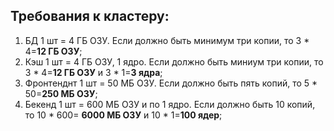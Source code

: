 ## Требования к кластеру:
1. БД 1 шт = 4 ГБ ОЗУ. Если должно быть минимум три копии, то 3 * 4=**12 ГБ ОЗУ**;
2. Кэш 1 шт = 4 ГБ ОЗУ, 1 ядро. Если должно быть миниум три копии, то 3 * 4=**12 ГБ ОЗУ** и 3 * 1=**3 ядра**; 
3. Фронтенднт 1 шт = 50 МБ ОЗУ. Если должно быть пять копий, то 5 * 50=**250 МБ ОЗУ**;
4. Бекенд 1 шт = 600 МБ ОЗУ и по 1 ядро. Если должно быть 10 копий, то 10 * 600= **6000 МБ ОЗУ** и 10 * 1=**100 ядер**;
